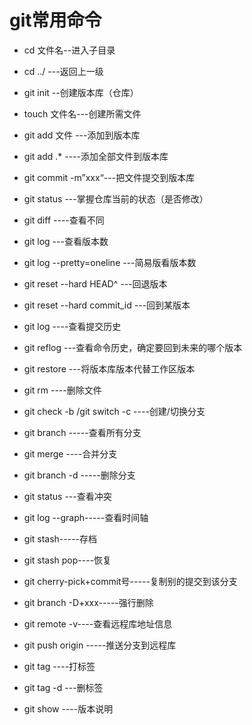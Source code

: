 # git常用命令

* cd  文件名--进入子目录

* cd ../  ---返回上一级

* git init   --创建版本库（仓库）

* touch 文件名---创建所需文件

* git add  文件 ---添加到版本库

* git add .*  ----添加全部文件到版本库

* git commit -m”xxx“---把文件提交到版本库

* git status ---掌握仓库当前的状态（是否修改）

* git diff   ----查看不同

* git log ---查看版本数

* git log --pretty=oneline  ---简易版看版本数

* git reset --hard HEAD^  ---回退版本

* git reset --hard commit_id ---回到某版本

* git log ----查看提交历史

* git reflog  ---查看命令历史，确定要回到未来的哪个版本

* git restore ---将版本库版本代替工作区版本

* git rm  ----删除文件

* git check -b /git switch -c   ----创建/切换分支

* git branch    -----查看所有分支

* git merge ----合并分支

* git branch  -d    -----删除分支

* git status ---查看冲突

* git log --graph-----查看时间轴

* git stash-----存档

* git stash pop----恢复

* git cherry-pick+commit号-----复制别的提交到该分支

* git branch -D+xxx-----强行删除

* git remote -v----查看远程库地址信息

* git push origin  -----推送分支到远程库

* git tag ----打标签

* git tag -d ---删标签

* git show ----版本说明

  

  

